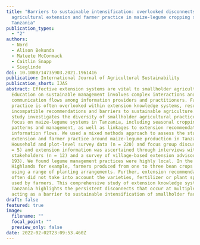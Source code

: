 ```yaml
---
title: "Barriers to sustainable intensification: overlooked disconnects between
  agricultural extension and farmer practice in maize-legume cropping systems in
  Tanzania"
publication_types:
  - "2"
authors:
  - Nord
  - Alison Bekunda
  - Mateete McCormack
  - Caitlin Snapp
  - Sieglinde
doi: 10.1080/14735903.2021.1961416
publication: International Journal of Agricultural Sustainability
publication_short: IJAS
abstract: Effective extension systems are vital to smallholder agriculture.
  Education on sustainable management involves complex interactions and
  communication flows among information providers and practitioners. Farmer
  practice is often overlooked within extension knowledge systems, resulting in
  incompatible recommendations and barriers to sustainable agriculture. This
  study investigates the diversity of smallholder agricultural practices, with a
  focus on maize-legume systems in Tanzania, including seasonal cropping
  patterns and management, as well as linkages to extension recommendations and
  information flows. We used a mixed methods approach to assess the state of
  extension and farmer practice around maize-legume production in Tanzania.
  Household and plot-level survey data (n = 220) and focus group discussions (n
  = 5) and extension information was ascertained through interviews with key
  stakeholders (n = 12) and a survey of village-based extension advisors (n =
  193). We found legume management practices were highly local. In the Southern
  Highlands for example, farmers produced from one to three bean crops per year,
  using a range of planting arrangements. Further, extension recommendations
  often did not take into account the varieties, fertilizer or plant spacing
  used by farmers. This comprehensive study of extension knowledge systems in
  Tanzania highlights the persistent disconnects that occur at multiple levels,
  acting as a barrier to sustainable intensification of smallholder farming.
draft: false
featured: true
image:
  filename: ""
  focal_point: ""
  preview_only: false
date: 2022-02-02T23:09:53.460Z
---
```

